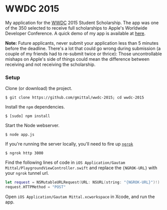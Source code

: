# WWDC 2015
My application for the [WWDC](https://developer.apple.com/wwdc/) 2015 Student Scholarship. The app was one of the 350 selected to receive full scholarships to Apple's Worldwide Developer Conference. A quick demo of my app is available at [here](https://www.youtube.com/watch?v=ryTamhlDfEU).

__Note:__ Future applicants, never submit your application less than 5 minutes before the deadline. There's a lot that could go wrong during submission (a couple of my friends had to re-submit twice or thrice): Those uncontrollable mishaps on Apple's side of things could mean the difference between receiving and not receiving the scholarship.


### Setup
Clone (or download) the project.
```
$ git clone https://github.com/gmittal/wwdc-2015; cd wwdc-2015
```
Install the ```npm``` dependencies.
```
$ [sudo] npm install
```
Start the Node webserver.
```
$ node app.js
```
If you're running the server locally, you'll need to fire up [```ngrok```](https://ngrok.com/)
```
$ ngrok http 3000
```
Find the following lines of code in ```iOS Application/Gautam Mittal/PlaygroundViewController.swift``` and replace the ```{NGROK-URL}``` with your ```ngrok``` tunnel url.
```swift
let request = NSMutableURLRequest(URL: NSURL(string: "{NGROK-URL}")!)
request.HTTPMethod = "POST"
```
Open ```iOS Application/Gautam Mittal.xcworkspace``` in Xcode, and run the app.
